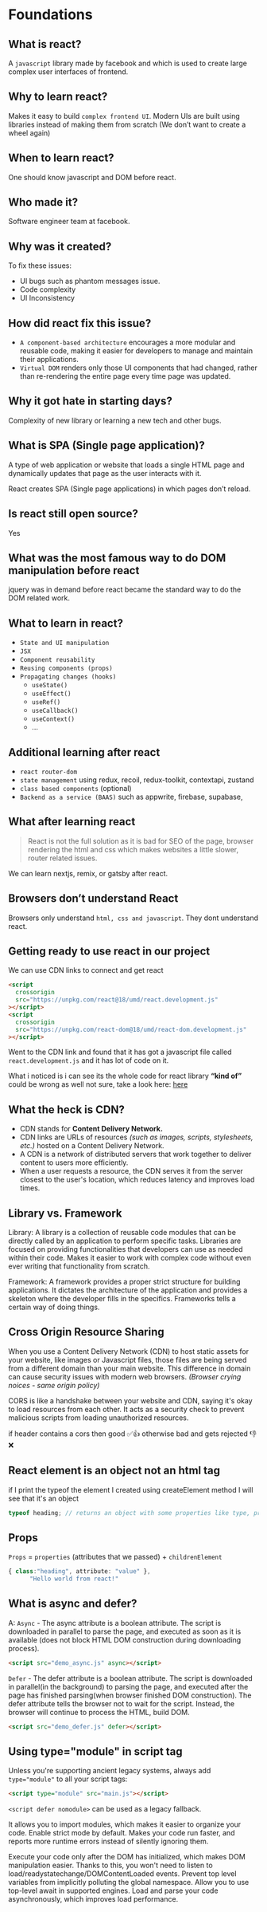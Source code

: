 # Foundations

## What is react?

A `javascript` library made by facebook and which is used to create large complex user interfaces of frontend.

## Why to learn react?

Makes it easy to build `complex frontend UI`. Modern UIs are built using libraries instead of making them from scratch (We don’t want to create a wheel again)

## When to learn react?

One should know javascript and DOM before react.

## Who made it?

Software engineer team at facebook.

## Why was it created?

To fix these issues:

- UI bugs such as phantom messages issue.
- Code complexity
- UI Inconsistency

## How did react fix this issue?

- `A component-based architecture` encourages a more modular and reusable code, making it easier for developers to manage and maintain their applications.
- `Virtual DOM` renders only those UI components that had changed, rather than re-rendering the entire page every time page was updated.

## Why it got hate in starting days?

Complexity of new library or learning a new tech and other bugs.

## What is SPA (Single page application)?

A type of web application or website that loads a single HTML page and dynamically updates that page as the user interacts with it.

React creates SPA (Single page applications) in which pages don’t reload.

## Is react still open source?

Yes

## What was the most famous way to do DOM manipulation before react
jquery was in demand before react became the standard way to do the DOM related work.

## What to learn in react?

- `State and UI manipulation`
- `JSX`
- `Component reusability`
- `Reusing components (props)`
- `Propagating changes (hooks)`
  - `useState()`
  - `useEffect()`
  - `useRef()`
  - `useCallback()`
  - `useContext()`
  - ...

## Additional learning after react

- `react router-dom`
- `state management` using redux, recoil, redux-toolkit, contextapi, zustand
- `class based components` (optional)
- `Backend as a service (BAAS)` such as appwrite, firebase, supabase,

## What after learning react

> React is not the full solution as it is bad for SEO of the page, browser rendering the html and css which makes websites a little slower, router related issues.

We can learn nextjs, remix, or gatsby after react.

## Browsers don’t understand React

Browsers only understand `html, css and javascript`. They dont understand react.

## Getting ready to use react in our project

We can use CDN links to connect and get react

```html
<script
  crossorigin
  src="https://unpkg.com/react@18/umd/react.development.js"
></script>
<script
  crossorigin
  src="https://unpkg.com/react-dom@18/umd/react-dom.development.js"
></script>
```

Went to the CDN link and found that it has got a javascript file called `react.development.js` and it has lot of code on it.

What i noticed is i can see its the whole code for react library **“kind of”** could be wrong as well not sure, take a look here: [here](https://unpkg.com/react@18/umd/react.development.js)

## What the heck is CDN?

- CDN stands for **Content Delivery Network.**
- CDN links are URLs of resources _(such as images, scripts, stylesheets, etc.)_ hosted on a Content Delivery Network.
- A CDN is a network of distributed servers that work together to deliver content to users more efficiently.
- When a user requests a resource, the CDN serves it from the server closest to the user's location, which reduces latency and improves load times.

## Library vs. Framework

Library: A library is a collection of reusable code modules that can be directly called by an application to perform specific tasks. Libraries are focused on providing functionalities that developers can use as needed within their code. Makes it easier to work with complex code without even ever writing that functionality from scratch.

Framework: A framework provides a proper strict structure for building applications. It dictates the architecture of the application and provides a skeleton where the developer fills in the specifics. Frameworks tells a certain way of doing things.

## Cross Origin Resource Sharing

When you use a Content Delivery Network (CDN) to host static assets for your website, like images or Javascript files, those files are being served from a different domain than your main website. This difference in domain can cause security issues with modern web browsers. _(Browser crying noices - same origin policy)_

CORS is like a handshake between your website and CDN, saying it's okay to load resources from each other. It acts as a security check to prevent malicious scripts from loading unauthorized resources.

if header contains a cors then good ✅👍 otherwise bad and gets rejected 👎❌

## React element is an object not an html tag

if I print the typeof the element I created using createElement method I will see that it's an object

```jsx
typeof heading; // returns an object with some properties like type, prop
```

## Props

`Props` = `properties` (attributes that we passed) + `childrenElement`

```jsx
{ class:"heading", attribute: "value" },
	  "Hello world from react!"
```

## What is async and defer?

A: `Async` - The async attribute is a boolean attribute. The script is downloaded in parallel to parse the page, and executed as soon as it is available (does not block HTML DOM construction during downloading process).

```html
<script src="demo_async.js" async></script>
```

`Defer` - The defer attribute is a boolean attribute. The script is downloaded in parallel(in the background) to parsing the page, and executed after the page has finished parsing(when browser finished DOM construction). The defer attribute tells the browser not to wait for the script. Instead, the browser will continue to process the HTML, build DOM.

```html
<script src="demo_defer.js" defer></script>
```

## Using type="module" in script tag
Unless you're supporting ancient legacy systems, always add `type="module"` to all your script tags:

```html
<script type="module" src="main.js"></script>
```

`<script defer nomodule>` can be used as a legacy fallback.

It allows you to import modules, which makes it easier to organize your code. Enable strict mode by default. Makes your code run faster, and reports more runtime errors instead of silently ignoring them. 

Execute your code only after the DOM has initialized, which makes DOM manipulation easier. Thanks to this, you won't need to listen to load/readystatechange/DOMContentLoaded events. Prevent top level variables from implicitly polluting the global namespace. Allow you to use top-level await in supported engines. Load and parse your code asynchronously, which improves load performance.
